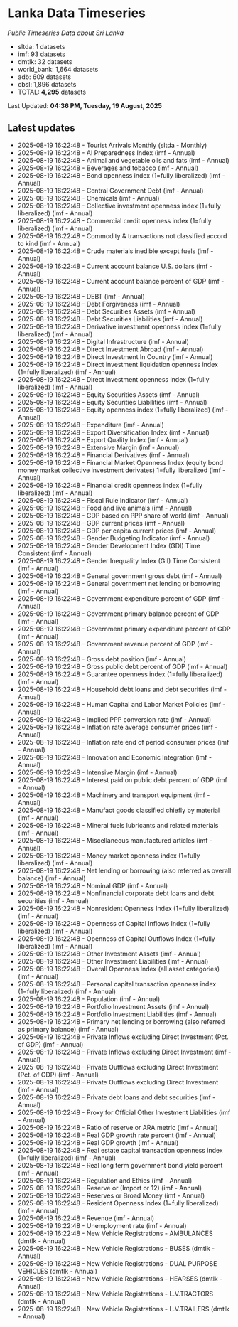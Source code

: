 # Lanka Data Timeseries
*Public Timeseries Data about Sri Lanka*

* sltda: 1 datasets
* imf: 93 datasets
* dmtlk: 32 datasets
* world_bank: 1,664 datasets
* adb: 609 datasets
* cbsl: 1,896 datasets
* TOTAL: **4,295** datasets

Last Updated: **04:36 PM, Tuesday, 19 August, 2025**

## Latest updates

* 2025-08-19 16:22:48 - Tourist Arrivals Monthly (sltda - Monthly)
* 2025-08-19 16:22:48 - AI Preparedness Index (imf - Annual)
* 2025-08-19 16:22:48 - Animal and vegetable oils and fats (imf - Annual)
* 2025-08-19 16:22:48 - Beverages and tobacco (imf - Annual)
* 2025-08-19 16:22:48 - Bond openness index (1=fully liberalized) (imf - Annual)
* 2025-08-19 16:22:48 - Central Government Debt (imf - Annual)
* 2025-08-19 16:22:48 - Chemicals (imf - Annual)
* 2025-08-19 16:22:48 - Collective investment openness index (1=fully liberalized) (imf - Annual)
* 2025-08-19 16:22:48 - Commercial credit openness index (1=fully liberalized) (imf - Annual)
* 2025-08-19 16:22:48 - Commodity & transactions not classified accord to kind (imf - Annual)
* 2025-08-19 16:22:48 - Crude materials inedible except fuels (imf - Annual)
* 2025-08-19 16:22:48 - Current account balance U.S. dollars (imf - Annual)
* 2025-08-19 16:22:48 - Current account balance percent of GDP (imf - Annual)
* 2025-08-19 16:22:48 - DEBT (imf - Annual)
* 2025-08-19 16:22:48 - Debt Forgiveness (imf - Annual)
* 2025-08-19 16:22:48 - Debt Securities Assets (imf - Annual)
* 2025-08-19 16:22:48 - Debt Securities Liabilities (imf - Annual)
* 2025-08-19 16:22:48 - Derivative investment openness index (1=fully liberalized) (imf - Annual)
* 2025-08-19 16:22:48 - Digital Infrastructure (imf - Annual)
* 2025-08-19 16:22:48 - Direct Investment Abroad (imf - Annual)
* 2025-08-19 16:22:48 - Direct Investment In Country (imf - Annual)
* 2025-08-19 16:22:48 - Direct investment liquidation openness index (1=fully liberalized) (imf - Annual)
* 2025-08-19 16:22:48 - Direct investment openness index (1=fully liberalized) (imf - Annual)
* 2025-08-19 16:22:48 - Equity Securities Assets (imf - Annual)
* 2025-08-19 16:22:48 - Equity Securities Liabilities (imf - Annual)
* 2025-08-19 16:22:48 - Equity openness index (1=fully liberalized) (imf - Annual)
* 2025-08-19 16:22:48 - Expenditure (imf - Annual)
* 2025-08-19 16:22:48 - Export Diversification Index (imf - Annual)
* 2025-08-19 16:22:48 - Export Quality Index (imf - Annual)
* 2025-08-19 16:22:48 - Extensive Margin (imf - Annual)
* 2025-08-19 16:22:48 - Financial Derivatives (imf - Annual)
* 2025-08-19 16:22:48 - Financial Market Openness Index (equity bond money market collective investment derivates) 1=fully liberalized (imf - Annual)
* 2025-08-19 16:22:48 - Financial credit openness index (1=fully liberalized) (imf - Annual)
* 2025-08-19 16:22:48 - Fiscal Rule Indicator (imf - Annual)
* 2025-08-19 16:22:48 - Food and live animals (imf - Annual)
* 2025-08-19 16:22:48 - GDP based on PPP share of world (imf - Annual)
* 2025-08-19 16:22:48 - GDP current prices (imf - Annual)
* 2025-08-19 16:22:48 - GDP per capita current prices (imf - Annual)
* 2025-08-19 16:22:48 - Gender Budgeting Indicator (imf - Annual)
* 2025-08-19 16:22:48 - Gender Development Index (GDI) Time Consistent (imf - Annual)
* 2025-08-19 16:22:48 - Gender Inequality Index (GII) Time Consistent (imf - Annual)
* 2025-08-19 16:22:48 - General government gross debt (imf - Annual)
* 2025-08-19 16:22:48 - General government net lending or borrowing (imf - Annual)
* 2025-08-19 16:22:48 - Government expenditure percent of GDP (imf - Annual)
* 2025-08-19 16:22:48 - Government primary balance percent of GDP (imf - Annual)
* 2025-08-19 16:22:48 - Government primary expenditure percent of GDP (imf - Annual)
* 2025-08-19 16:22:48 - Government revenue percent of GDP (imf - Annual)
* 2025-08-19 16:22:48 - Gross debt position (imf - Annual)
* 2025-08-19 16:22:48 - Gross public debt percent of GDP (imf - Annual)
* 2025-08-19 16:22:48 - Guarantee openness index (1=fully liberalized) (imf - Annual)
* 2025-08-19 16:22:48 - Household debt loans and debt securities (imf - Annual)
* 2025-08-19 16:22:48 - Human Capital and Labor Market Policies (imf - Annual)
* 2025-08-19 16:22:48 - Implied PPP conversion rate (imf - Annual)
* 2025-08-19 16:22:48 - Inflation rate average consumer prices (imf - Annual)
* 2025-08-19 16:22:48 - Inflation rate end of period consumer prices (imf - Annual)
* 2025-08-19 16:22:48 - Innovation and Economic Integration (imf - Annual)
* 2025-08-19 16:22:48 - Intensive Margin (imf - Annual)
* 2025-08-19 16:22:48 - Interest paid on public debt percent of GDP (imf - Annual)
* 2025-08-19 16:22:48 - Machinery and transport equipment (imf - Annual)
* 2025-08-19 16:22:48 - Manufact goods classified chiefly by material (imf - Annual)
* 2025-08-19 16:22:48 - Mineral fuels lubricants and related materials (imf - Annual)
* 2025-08-19 16:22:48 - Miscellaneous manufactured articles (imf - Annual)
* 2025-08-19 16:22:48 - Money market openness index (1=fully liberalized) (imf - Annual)
* 2025-08-19 16:22:48 - Net lending or borrowing (also referred as overall balance) (imf - Annual)
* 2025-08-19 16:22:48 - Nominal GDP (imf - Annual)
* 2025-08-19 16:22:48 - Nonfinancial corporate debt loans and debt securities (imf - Annual)
* 2025-08-19 16:22:48 - Nonresident Openness Index (1=fully liberalized) (imf - Annual)
* 2025-08-19 16:22:48 - Openness of Capital Inflows Index (1=fully liberalized) (imf - Annual)
* 2025-08-19 16:22:48 - Openness of Capital Outflows Index (1=fully liberalized) (imf - Annual)
* 2025-08-19 16:22:48 - Other Investment Assets (imf - Annual)
* 2025-08-19 16:22:48 - Other Investment Liabilities (imf - Annual)
* 2025-08-19 16:22:48 - Overall Openness Index (all asset categories) (imf - Annual)
* 2025-08-19 16:22:48 - Personal capital transaction openness index (1=fully liberalized) (imf - Annual)
* 2025-08-19 16:22:48 - Population (imf - Annual)
* 2025-08-19 16:22:48 - Portfolio Investment Assets (imf - Annual)
* 2025-08-19 16:22:48 - Portfolio Investment Liabilities (imf - Annual)
* 2025-08-19 16:22:48 - Primary net lending or borrowing (also referred as primary balance) (imf - Annual)
* 2025-08-19 16:22:48 - Private Inflows excluding Direct Investment (Pct. of GDP) (imf - Annual)
* 2025-08-19 16:22:48 - Private Inflows excluding Direct Investment (imf - Annual)
* 2025-08-19 16:22:48 - Private Outflows excluding Direct Investment (Pct. of GDP) (imf - Annual)
* 2025-08-19 16:22:48 - Private Outflows excluding Direct Investment (imf - Annual)
* 2025-08-19 16:22:48 - Private debt loans and debt securities (imf - Annual)
* 2025-08-19 16:22:48 - Proxy for Official Other Investment Liabilities (imf - Annual)
* 2025-08-19 16:22:48 - Ratio of reserve or ARA metric (imf - Annual)
* 2025-08-19 16:22:48 - Real GDP growth rate percent (imf - Annual)
* 2025-08-19 16:22:48 - Real GDP growth (imf - Annual)
* 2025-08-19 16:22:48 - Real estate capital transaction openness index (1=fully liberalized) (imf - Annual)
* 2025-08-19 16:22:48 - Real long term government bond yield percent (imf - Annual)
* 2025-08-19 16:22:48 - Regulation and Ethics (imf - Annual)
* 2025-08-19 16:22:48 - Reserve or (Import or 12) (imf - Annual)
* 2025-08-19 16:22:48 - Reserves or Broad Money (imf - Annual)
* 2025-08-19 16:22:48 - Resident Openness Index (1=fully liberalized) (imf - Annual)
* 2025-08-19 16:22:48 - Revenue (imf - Annual)
* 2025-08-19 16:22:48 - Unemployment rate (imf - Annual)
* 2025-08-19 16:22:48 - New Vehicle Registrations - AMBULANCES (dmtlk - Annual)
* 2025-08-19 16:22:48 - New Vehicle Registrations - BUSES (dmtlk - Annual)
* 2025-08-19 16:22:48 - New Vehicle Registrations - DUAL PURPOSE VEHICLES (dmtlk - Annual)
* 2025-08-19 16:22:48 - New Vehicle Registrations - HEARSES (dmtlk - Annual)
* 2025-08-19 16:22:48 - New Vehicle Registrations - L.V.TRACTORS (dmtlk - Annual)
* 2025-08-19 16:22:48 - New Vehicle Registrations - L.V.TRAILERS (dmtlk - Annual)